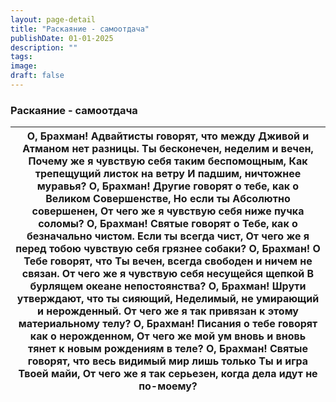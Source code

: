 ```yaml
---
layout: page-detail
title: "Раскаяние - самоотдача"
publishDate: 01-01-2025
description: ""
tags:
image:
draft: false
---
```


### Раскаяние - самоотдача

| О, Брахман! Адвайтисты говорят, что между Дживой и Атманом  нет разницы. Ты бесконечен, неделим и вечен, Почему же я чувствую себя таким беспомощным, Как трепещущий листок на ветру И падшим, ничтожнее муравья?  О, Брахман! Другие говорят о тебе, как о Великом Совершенстве, Но если ты Абсолютно совершенен, От чего же я чувствую себя ниже пучка соломы?  О, Брахман! Святые говорят о Тебе, как о безначально чистом. Если ты всегда чист, От чего же я перед тобою чувствую себя грязнее собаки?  О, Брахман! О Тебе говорят, что Ты вечен, всегда свободен и ничем  не связан. От чего же я чувствую себя несущейся щепкой В бурлящем океане непостоянства?  О, Брахман! Шрути утверждают, что ты сияющий, Неделимый, не умирающий и нерожденный. От чего же я так привязан к этому материальному телу?  О, Брахман! Писания о тебе говорят как о нерожденном, От чего же мой ум вновь и вновь тянет к новым  рождениям в теле?  О, Брахман! Святые говорят, что весь видимый мир лишь только  Ты и игра Твоей майи, От чего же я так серьезен, когда дела идут не по-моему? |
| --------------------------------------------------------------------------------------------------------------------------------------------------------------------------------------------------------------------------------------------------------------------------------------------------------------------------------------------------------------------------------------------------------------------------------------------------------------------------------------------------------------------------------------------------------------------------------------------------------------------------------------------------------------------------------------------------------------------------------------------------------------------------------------------------------------------------------------------------------------------------------------------------------------------------------------------------------------------------------------------------------------------------------------------------------------------------------------- |
  
  
